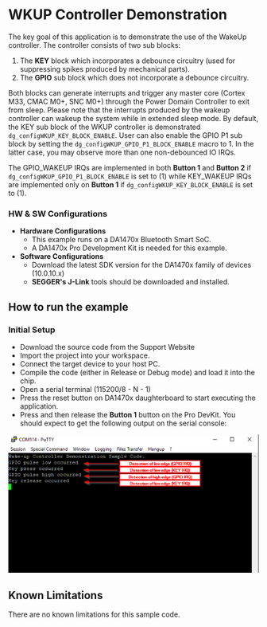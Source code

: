 # WKUP Controller Demonstration

The key goal of this application is to demonstrate the use of the WakeUp controller. The controller consists of two sub blocks: 
1) The **KEY** block which incorporates a debounce circuitry (used for suppressing spikes produced by mechanical parts).
2) The **GPIO** sub block which does not incorporate a debounce circuitry. 

Both blocks can generate interrupts and trigger any master core (Cortex M33, CMAC M0+, SNC M0+) through the Power Domain Controller to exit from sleep. Please note that the interrupts produced by the wakeup controller can wakeup the system while in extended sleep mode. By default, the KEY sub block of the WKUP controller is demonstrated `dg_configWKUP_KEY_BLOCK_ENABLE`. User can also enable the GPIO P1 sub block by setting the  `dg_configWKUP_GPIO_P1_BLOCK_ENABLE` macro to 1. In the latter case, you may observe more than one non-debounced IO IRQs.

The GPIO_WAKEUP IRQs are implemented in both **Button 1** and **Button 2** if `dg_configWKUP_GPIO_P1_BLOCK_ENABLE` is set to (1) while KEY_WAKEUP IRQs are implemented only on **Button 1** if `dg_configWKUP_KEY_BLOCK_ENABLE` is set to (1). 

### HW & SW Configurations

- **Hardware Configurations**
  - This example runs on a DA1470x Bluetooth Smart SoC.
  - A DA1470x Pro Development Kit is needed for this example.
- **Software Configurations**
  - Download the latest SDK version for the DA1470x family of devices (10.0.10.x)
  - **SEGGER's J-Link** tools should be downloaded and installed.

## How to run the example

### Initial Setup

- Download the source code from the Support Website
- Import the project into your workspace.
- Connect the target device to your host PC.
- Compile the code (either in Release or Debug mode) and load it into the chip.
- Open a serial terminal (115200/8 - N - 1)
- Press the reset button on DA1470x daughterboard to start executing the application.
- Press and then release the **Button 1** button on the Pro DevKit. You should expect to get the following output on the serial console:

![WKUP Controller - Serial Console](assets/WKUP_serial_console.png)

## Known Limitations

There are no known limitations for this sample code.
